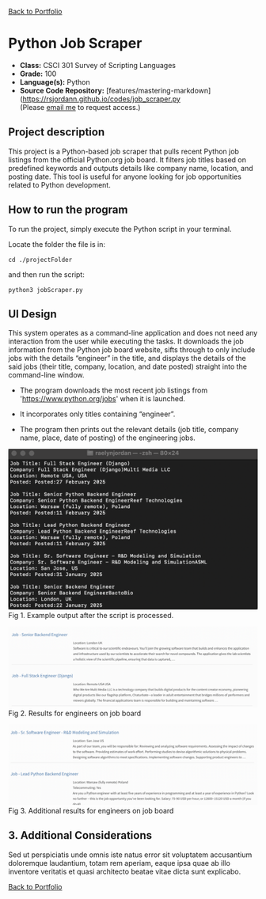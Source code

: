 [Back to Portfolio](./)

Python Job Scraper
===============

-   **Class:** CSCI 301 Survey of Scripting Languages
-   **Grade:** 100
-   **Language(s):** Python
-   **Source Code Repository:** [features/mastering-markdown](https://rsjordann.github.io/codes/job_scraper.py  
    (Please [email me](mailto:rsdixon@csustudent.net?subject=GitHub%20Access) to request access.)

## Project description


This project is a Python-based job scraper that pulls recent Python job listings from the official Python.org job board. It filters job titles based on predefined keywords and outputs details like company name, location, and posting date. This tool is useful for anyone looking for job opportunities related to Python development.

## How to run the program

To run the project, simply execute the Python script in your terminal.

Locate the folder the file is in:
``` 
cd ./projectFolder
```

and then run the script:
``` 
python3 jobScraper.py
```

## UI Design

This system operates as a command-line application and does not need any interaction from the user while executing the tasks. It downloads the job information from the Python job board website, sifts through to only include jobs with the details “engineer” in the title, and displays the details of the said jobs (their title, company, location, and date posted) straight into the command-line window.

- The program downloads the most recent job listings from 'https://www.python.org/jobs' when it is launched.

- It incorporates only titles containing “engineer”.

- The program then prints out the relevant details (job title, company name, place, date of posting) of the engineering jobs.



![screenshot](images/project1results.png)  
Fig 1. Example output after the script is processed.

![screenshot](images/jobPostings.png)  
Fig 2. Results for engineers on job board

![screenshot](images/jobPostings2.png)  
Fig 3. Additional results for engineers on job board

## 3. Additional Considerations

Sed ut perspiciatis unde omnis iste natus error sit voluptatem accusantium doloremque laudantium, totam rem aperiam, eaque ipsa quae ab illo inventore veritatis et quasi architecto beatae vitae dicta sunt explicabo. 


[Back to Portfolio](./)
